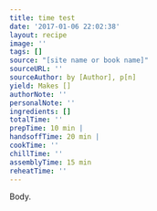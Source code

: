 ```yaml
---
title: time test
date: '2017-01-06 22:02:38'
layout: recipe
image: ''
tags: []
source: "[site name or book name]"
sourceURL: ''
sourceAuthor: by [Author], p[n]
yield: Makes []
authorNote: ''
personalNote: ''
ingredients: []
totalTime: ''
prepTime: 10 min |
handsoffTime: 20 min |
cookTime: ''
chillTime: ''
assemblyTime: 15 min
reheatTime: ''
---
```

Body.